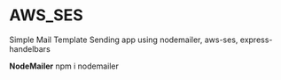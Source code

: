 # AWS_SES
 Simple Mail Template Sending app using nodemailer, aws-ses, express-handelbars

 **NodeMailer**
 npm i nodemailer 
